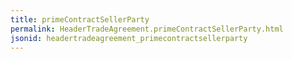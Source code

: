 ```yaml
---
title: primeContractSellerParty
permalink: HeaderTradeAgreement.primeContractSellerParty.html
jsonid: headertradeagreement_primecontractsellerparty
---
```

